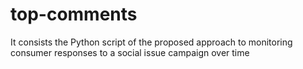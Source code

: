 # top-comments
It consists the Python script of the proposed approach to monitoring consumer responses to a social issue campaign over time
